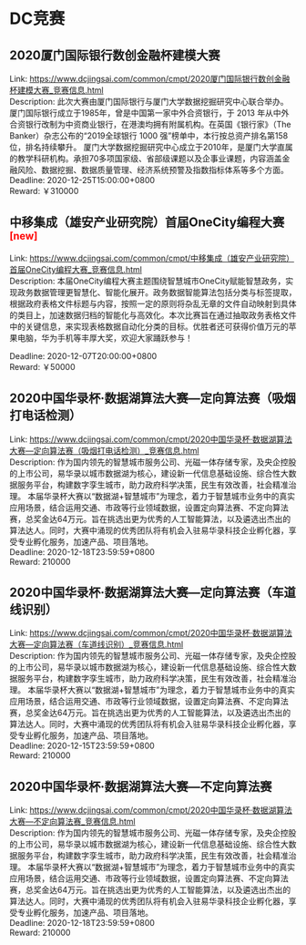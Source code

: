 # DC竞赛



## 2020厦门国际银行数创金融杯建模大赛

Link: https://www.dcjingsai.com/common/cmpt/2020厦门国际银行数创金融杯建模大赛_竞赛信息.html  
Description:        此次大赛由厦门国际银行与厦门大学数据挖掘研究中心联合举办。
       厦门国际银行成立于1985年，曾是中国第一家中外合资银行，于 2013 年从中外合资银行改制为中资商业银行，在港澳均拥有附属机构。在英国《银行家》（The Banker）杂志公布的“2019全球银行 1000 强”榜单中，本行按总资产排名第158位，排名持续攀升。
       厦门大学数据挖掘研究中心成立于2010年，是厦门大学直属的教学科研机构。承担70多项国家级、省部级课题以及企事业课题，内容涵盖金融风险、数据挖掘、数据质量管理、经济系统预警及指数指标体系等多个方面。  
Deadline: 2020-12-25T15:00:00+0800  
Reward: ￥310000  


## 中移集成（雄安产业研究院）首届OneCity编程大赛 <sup style="color:red">[new]<sup>  

Link: https://www.dcjingsai.com/common/cmpt/中移集成（雄安产业研究院）首届OneCity编程大赛_竞赛信息.html  
Description:        本届OneCity编程大赛主题围绕智慧城市OneCity赋能智慧政务，实现政务数据管理更智慧化、智能化展开。政务数据智能算法包括分类与标签提取，根据政府表格文件标题与内容，按照一定的原则将杂乱无章的文件自动映射到具体的类目上，加速数据归档的智能化与高效化。本次比赛旨在通过抽取政务表格文件中的关键信息，来实现表格数据自动化分类的目标。优胜者还可获得价值万元的苹果电脑，华为手机等丰厚大奖，欢迎大家踊跃参与！
  
Deadline: 2020-12-07T20:00:00+0800  
Reward: ￥50000  


## 2020中国华录杯·数据湖算法大赛—定向算法赛（吸烟打电话检测）

Link: https://www.dcjingsai.com/common/cmpt/2020中国华录杯·数据湖算法大赛—定向算法赛（吸烟打电话检测）_竞赛信息.html  
Description: 作为国内领先的智慧城市服务公司、光磁⼀体存储专家，及央企控股的上市公司，易华录以城市数据湖为核心，建设新⼀代信息基础设施、综合性大数据服务平台，构建数字孪生城市，助力政府科学决策，民生有效改善，社会精准治理。 
本届华录杯大赛以“数据湖+智慧城市”为理念，着力于智慧城市业务中的真实应用场景，结合运用交通、市政等行业领域数据，设置定向算法赛、不定向算法赛，总奖金达64万元。旨在挑选出更为优秀的人工智能算法，以及遴选出杰出的算法达⼈。同时，大赛中涌现的优秀团队将有机会入驻易华录科技企业孵化器，享受专业孵化服务，加速产品、项目落地。  
Deadline: 2020-12-18T23:59:59+0800  
Reward: 210000  


## 2020中国华录杯·数据湖算法大赛—定向算法赛（车道线识别）

Link: https://www.dcjingsai.com/common/cmpt/2020中国华录杯·数据湖算法大赛—定向算法赛（车道线识别）_竞赛信息.html  
Description: 作为国内领先的智慧城市服务公司、光磁⼀体存储专家，及央企控股的上市公司，易华录以城市数据湖为核心，建设新⼀代信息基础设施、综合性大数据服务平台，构建数字孪生城市，助力政府科学决策，民生有效改善，社会精准治理。 
本届华录杯大赛以“数据湖+智慧城市”为理念，着力于智慧城市业务中的真实应用场景，结合运用交通、市政等行业领域数据，设置定向算法赛、不定向算法赛，总奖金达64万元。旨在挑选出更为优秀的人工智能算法，以及遴选出杰出的算法达⼈。同时，大赛中涌现的优秀团队将有机会入驻易华录科技企业孵化器，享受专业孵化服务，加速产品、项目落地。  
Deadline: 2020-12-15T23:59:59+0800  
Reward: 210000  


## 2020中国华录杯·数据湖算法大赛—不定向算法赛

Link: https://www.dcjingsai.com/common/cmpt/2020中国华录杯·数据湖算法大赛—不定向算法赛_竞赛信息.html  
Description: 作为国内领先的智慧城市服务公司、光磁⼀体存储专家，及央企控股的上市公司，易华录以城市数据湖为核心，建设新⼀代信息基础设施、综合性大数据服务平台，构建数字孪生城市，助力政府科学决策，民生有效改善，社会精准治理。 
本届华录杯大赛以“数据湖+智慧城市”为理念，着力于智慧城市业务中的真实应用场景，结合运用交通、市政等行业领域数据，设置定向算法赛、不定向算法赛，总奖金达64万元。旨在挑选出更为优秀的人工智能算法，以及遴选出杰出的算法达⼈。同时，大赛中涌现的优秀团队将有机会入驻易华录科技企业孵化器，享受专业孵化服务，加速产品、项目落地。  
Deadline: 2020-12-18T23:59:59+0800  
Reward: 210000  

